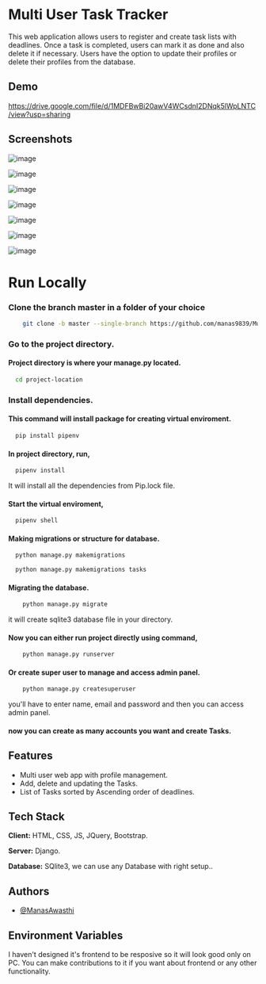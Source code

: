 # Multi User Task Tracker

This web application allows users to register and create task lists with deadlines. Once a task is completed, users can mark it as done and also delete it if necessary. Users have the option to update their profiles or delete their profiles from the database.
## Demo

https://drive.google.com/file/d/1MDFBwBi20awV4WCsdnI2DNqk5lWpLNTC/view?usp=sharing

## Screenshots

![image](https://github.com/fadingreality1/Multi-user-Task-tracker-webapp-using-django/assets/114291201/22466417-890d-48de-9c88-398d9fac6225)

![image](https://github.com/fadingreality1/Multi-user-Task-tracker-webapp-using-django/assets/114291201/d6a8c285-6ebd-4601-b7ea-082bb65853e7)

![image](https://github.com/fadingreality1/Multi-user-Task-tracker-webapp-using-django/assets/114291201/40dd83ac-53c6-4650-bb86-9909c0369c16)

![image](https://github.com/fadingreality1/Multi-user-Task-tracker-webapp-using-django/assets/114291201/933dc593-a14d-4787-990e-fb4a3302acfc)

![image](https://github.com/fadingreality1/Multi-user-Task-tracker-webapp-using-django/assets/114291201/29ca2c54-b27f-49e3-bd66-c4f5f74e5f18)

![image](https://github.com/fadingreality1/Multi-user-Task-tracker-webapp-using-django/assets/114291201/953ea8b5-20a3-473b-8909-4f9fa94c4924)

![image](https://github.com/fadingreality1/Multi-user-Task-tracker-webapp-using-django/assets/114291201/bc801ddf-e431-4658-8e24-9b55c9d175f3)


# Run Locally

### Clone the branch master in a folder of your choice

```bash
    git clone -b master --single-branch https://github.com/manas9839/Multi-user-Task-tracker-webapp-using-django
```

### Go to the project directory.
#### Project directory is where your manage.py located.

```bash
  cd project-location
```

### Install dependencies.

#### This command will install package for creating virtual enviroment.
```bash
  pip install pipenv
```

#### In project directory, run,

```bash
  pipenv install 
```

It will install all the dependencies from Pip.lock file.

#### Start the virtual enviroment,

```bash
  pipenv shell
```

#### Making migrations or structure for database.

```bash
  python manage.py makemigrations
```
```bash
  python manage.py makemigrations tasks
```

#### Migrating the database.

```bash
    python manage.py migrate
```
it will create sqlite3 database file in your directory.

#### Now you can either run project directly using command,

```bash
    python manage.py runserver
```
#### Or create super user to manage and access admin panel.

```bash
    python manage.py createsuperuser
```
you'll have to enter name, email and password and then you can access admin panel.

#### now you can create as many accounts you want and create Tasks.
## Features

- Multi user web app with profile management.
- Add, delete and updating the Tasks.
- List of Tasks sorted by Ascending order of deadlines.

## Tech Stack

**Client:** HTML, CSS, JS, JQuery, Bootstrap.

**Server:** Django.

**Database:** SQlite3, we can use any Database with right setup..



## Authors

- [@ManasAwasthi](https://github.com/manas9839)


## Environment Variables

I haven't designed it's frontend to be resposive so it will look good only on PC.
You can make contributions to it if you want about frontend or any other functionality.
